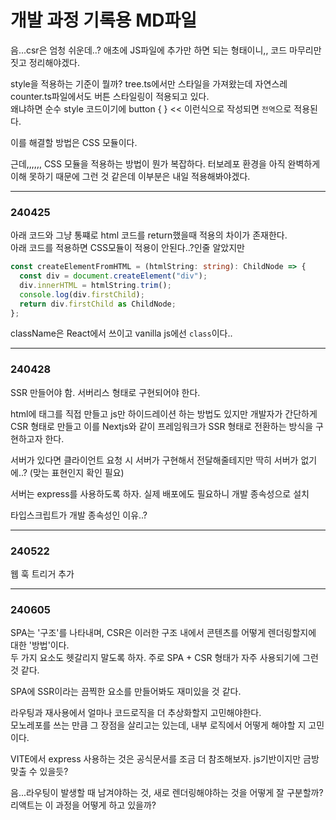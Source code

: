 # 개발 과정 기록용 MD파일

음...csr은 엄청 쉬운데..? 애초에 JS파일에 추가만 하면 되는 형태이니,, 코드 마무리만 짓고 정리해야겠다.

style을 적용하는 기준이 뭘까?
tree.ts에서만 스타일을 가져왔는데 자연스레 counter.ts파일에서도 버튼 스타일링이 적용되고 있다. <br />
왜냐하면 순수 style 코드이기에 button { } << 이런식으로 작성되면 `전역`으로 적용된다.

이를 해결할 방법은 CSS 모듈이다.

근데,,,,,, CSS 모듈을 적용하는 방법이 뭔가 복잡하다. 터보레포 환경을 아직 완벽하게 이해 못하기 때문에 그런 것 같은데 이부분은 내일 적용해봐야겠다.

---

### 240425

아래 코드와 그냥 통쨰로 html 코드를 return했을때 적용의 차이가 존재한다.<br />
아래 코드를 적용하면 CSS모듈이 적용이 안된다..?인줄 알았지만

```ts
const createElementFromHTML = (htmlString: string): ChildNode => {
  const div = document.createElement("div");
  div.innerHTML = htmlString.trim();
  console.log(div.firstChild);
  return div.firstChild as ChildNode;
};
```

className은 React에서 쓰이고 vanilla js에선 `class`이다..

---

### 240428

SSR 만들어야 함. 서버리스 형태로 구현되어야 한다.

html에 태그를 직접 만들고 js만 하이드레이션 하는 방법도 있지만 개발자가 간단하게 CSR 형태로 만들고 이를 Nextjs와 같이 프레임워크가 SSR 형태로 전환하는 방식을 구현하고자 한다.

서버가 있다면 클라이언트 요청 시 서버가 구현해서 전달해줄테지만 딱히 서버가 없기에..?
(맞는 표현인지 확인 필요)

서버는 express를 사용하도록 하자. 실제 배포에도 필요하니 개발 종속성으로 설치

타입스크립트가 개발 종속성인 이유..?

---

### 240522

웹 훅 트리거 추가

---

### 240605

SPA는 '구조'를 나타내며, CSR은 이러한 구조 내에서 콘텐츠를 어떻게 렌더링할지에 대한 '방법'이다.<br />
두 가지 요소도 헷갈리지 말도록 하자. 주로 SPA + CSR 형태가 자주 사용되기에 그런 것 같다.

SPA에 SSR이라는 끔찍한 요소를 만들어봐도 재미있을 것 같다.

라우팅과 재사용에서 얼마나 코드로직을 더 추상화할지 고민해야한다.<br />
모노레포를 쓰는 만큼 그 장점을 살리고는 있는데, 내부 로직에서 어떻게 해야할 지 고민이다.

VITE에서 express 사용하는 것은 공식문서를 조금 더 참조해보자. js기반이지만 금방 맞출 수 있을듯?

음...라우팅이 발생할 때 남겨야하는 것, 새로 렌더링해야하는 것을 어떻게 잘 구분할까? 리액트는 이 과정을 어떻게 하고 있을까?
